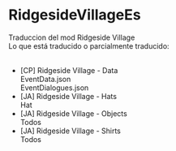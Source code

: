 # RidgesideVillageEs</br>
Traduccion del mod Ridgeside Village</br>
Lo que está traducido o parcialmente traducido:</br>
</br>
- [CP] Ridgeside Village - Data</br>
  EventData.json</br>
  EventDialogues.json</br>
- [JA] Ridgeside Village - Hats</br>
  Hat</br>
- [JA] Ridgeside Village - Objects</br>
  Todos</br>
- [JA] Ridgeside Village - Shirts</br>
  Todos</br>
